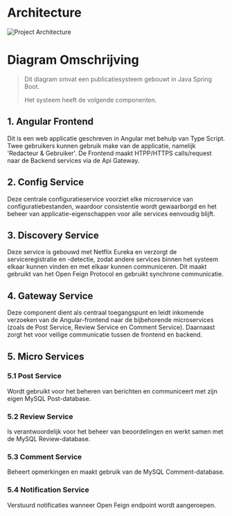 # Architecture

![Project Architecture](https://github.com/user-attachments/assets/124a242a-8541-4cff-adb3-0c0c926d78ee)

# Diagram Omschrijving
> Dit diagram omvat een publicatiesysteem gebouwt in Java Spring Boot.
>
> Het systeem heeft de volgende componenten.

## 1. Angular Frontend
Dit is een web applicatie geschreven in Angular met behulp van Type Script. Twee gebruikers kunnen gebruik make van de applicatie, namelijk 'Redacteur & Gebruiker'.
De Frontend maakt HTPP/HTTPS calls/request naar de Backend services via de Api Gateway.

## 2. Config Service
Deze centrale configuratieservice voorziet elke microservice van configuratiebestanden, waardoor consistentie wordt gewaarborgd en het beheer van applicatie-eigenschappen voor alle services eenvoudig blijft.

## 3. Discovery Service
Deze service is gebouwd met Netflix Eureka en verzorgt de serviceregistratie en -detectie, zodat andere services binnen het systeem elkaar kunnen vinden en met elkaar kunnen communiceren. Dit maakt gebruikt van het Open Feign Protocol en gebruikt synchrone communicatie.

## 4. Gateway Service
Deze component dient als centraal toegangspunt en leidt inkomende verzoeken van de Angular-frontend naar de bijbehorende microservices (zoals de Post Service, Review Service en Comment Service). Daarnaast zorgt het voor veilige communicatie tussen de frontend en backend.

## 5. Micro Services
   ### 5.1 Post Service
   Wordt gebruikt voor het beheren van berichten en communiceert met zijn eigen MySQL Post-database.
   ### 5.2 Review Service
   Is verantwoordelijk voor het beheer van beoordelingen en werkt samen met de MySQL Review-database.
   ### 5.3 Comment Service
   Beheert opmerkingen en maakt gebruik van de MySQL Comment-database.
   ### 5.4 Notification Service
   Verstuurd notificaties wanneer Open Feign endpoint wordt aangeroepen.
